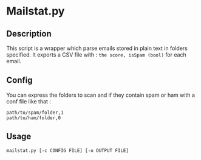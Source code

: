 # Mailstat.py


## Description
This script is a wrapper which parse emails stored in plain text in folders specified.
It exports a CSV file with : `the score, isSpam (bool)` for each email.


## Config
You can express the folders to scan and if they contain spam or ham with a conf file like that :


```
path/to/spam/folder,1
path/to/ham/folder,0
```

## Usage

`mailstat.py [-c CONFIG FILE] [-o OUTPUT FILE]`

